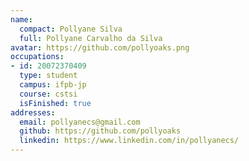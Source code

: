 ```yaml
---
name:
  compact: Pollyane Silva
  full: Pollyane Carvalho da Silva
avatar: https://github.com/pollyoaks.png
occupations:
- id: 20072370409
  type: student
  campus: ifpb-jp
  course: cstsi
  isFinished: true
addresses:
  email: pollyanecs@gmail.com
  github: https://github.com/pollyoaks
  linkedin: https://www.linkedin.com/in/pollyanecs/
---
```

